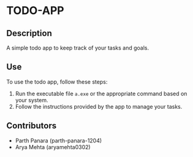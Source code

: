 # TODO-APP

## Description

A simple todo app to keep track of your tasks and goals.

## Use

To use the todo app, follow these steps:

1. Run the executable file `a.exe` or the appropriate command based on your system.
2. Follow the instructions provided by the app to manage your tasks.

## Contributors

- Parth Panara (parth-panara-1204)
- Arya Mehta (aryamehta0302)
